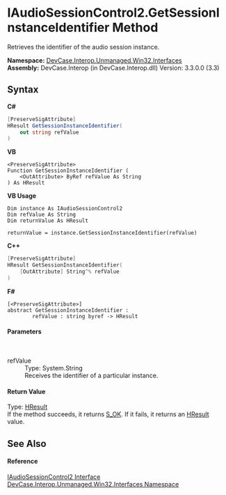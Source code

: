 # IAudioSessionControl2.GetSessionInstanceIdentifier Method 
 

Retrieves the identifier of the audio session instance.

**Namespace:**&nbsp;<a href="N_DevCase_Interop_Unmanaged_Win32_Interfaces">DevCase.Interop.Unmanaged.Win32.Interfaces</a><br />**Assembly:**&nbsp;DevCase.Interop (in DevCase.Interop.dll) Version: 3.3.0.0 (3.3)

## Syntax

**C#**<br />
``` C#
[PreserveSigAttribute]
HResult GetSessionInstanceIdentifier(
	out string refValue
)
```

**VB**<br />
``` VB
<PreserveSigAttribute>
Function GetSessionInstanceIdentifier ( 
	<OutAttribute> ByRef refValue As String
) As HResult
```

**VB Usage**<br />
``` VB Usage
Dim instance As IAudioSessionControl2
Dim refValue As String
Dim returnValue As HResult

returnValue = instance.GetSessionInstanceIdentifier(refValue)
```

**C++**<br />
``` C++
[PreserveSigAttribute]
HResult GetSessionInstanceIdentifier(
	[OutAttribute] String^% refValue
)
```

**F#**<br />
``` F#
[<PreserveSigAttribute>]
abstract GetSessionInstanceIdentifier : 
        refValue : string byref -> HResult 

```


#### Parameters
&nbsp;<dl><dt>refValue</dt><dd>Type: System.String<br />Receives the identifier of a particular instance.</dd></dl>

#### Return Value
Type: <a href="T_DevCase_Interop_Unmanaged_Win32_Enums_HResult">HResult</a><br />If the method succeeds, it returns <a href="T_DevCase_Interop_Unmanaged_Win32_Enums_HResult">S_OK</a>. If it fails, it returns an <a href="T_DevCase_Interop_Unmanaged_Win32_Enums_HResult">HResult</a> value.

## See Also


#### Reference
<a href="T_DevCase_Interop_Unmanaged_Win32_Interfaces_IAudioSessionControl2">IAudioSessionControl2 Interface</a><br /><a href="N_DevCase_Interop_Unmanaged_Win32_Interfaces">DevCase.Interop.Unmanaged.Win32.Interfaces Namespace</a><br />